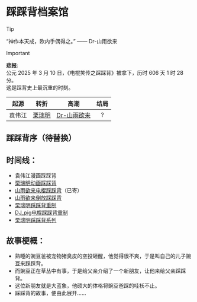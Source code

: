 # 踩踩背档案馆

> [!TIP]
> “神作本天成，欧内手偶得之。” —— Dr-山雨欲来

> [!IMPORTANT]
> **悲报**:  
> 公元 2025 年 3 月 10 日，《电棍笑传之踩踩背》被拿下，历时 606 天 1 时 28 分。  
> 这是踩背史上最沉重的时刻。

| **起源** |                   **转折**                   |                     **高潮**                      | **结局** |
| :----: | :----------------------------------------: | :---------------------------------------------: | :----: |
|  袁伟江   | [栗瑞明](https://user.qzone.qq.com/308086470) | [Dr-山雨欲来](https://space.bilibili.com/494759113) |   ?    |

## 踩踩背序（待替换）

## 时间线：
- 袁伟江漫画踩踩背
- [栗瑞明动画踩踩背](https://bilibili.com/video/BV1op4y1v7Po)
- [山雨欲来电棍踩踩背](https://bilibili.com/video/BV1EV4y1b7Jz)（已寄）
- [山雨欲来倒放踩踩背](https://bilibili.com/video/BV1eu411A7QC)
- [栗瑞明踩踩背重制](https://bilibili.com/video/BV1Nn4y1X7fA)
- [DJ_pig电棍踩踩背重制](https://bilibili.com/video/BV1gx4y1t75Q)
- [栗瑞明踩踩背系列](https://bilibili.com/video/BV1HowkeQE6J)

## 故事梗概：
- 熟睡的豌豆爸被宠物猪臭皮的空投砸醒，他觉得很不爽，于是叫自己的儿子豌豆来踩踩背。
- 而豌豆正在草丛中有事，于是给父亲介绍了一个新朋友，让他来给父亲踩踩背。
- 这位新朋友就是大蓝象，他硕大的体格将豌豆爸踩的哇袄不止。
- 踩踩背的故事，便由此展开......
